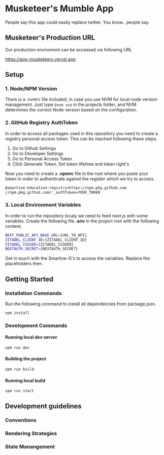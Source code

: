 # Musketeer's Mumble App

People say this app could easily replace twitter. You know.. people say. 

## Musketeer's Production URL

Our production enviroment can be accessed via following URL

https://app-musketeers.vercel.app

## Setup

### 1. Node/NPM Version

There is a .nvmrc file included, in case you use NVM for local node version management.
Just type `$nvm use` in the projects folder, and NVM determines the correct Node version based on the configuration.

### 2. GitHub Registry AuthToken

In order to access all packages used in this repository you need to create a registry personal access token.
This can be reached following these steps.

1. Go to Github Settings
2. Go to Developer Settings
3. Go to Personal Access Token
4. Click Generate Token, Set token lifetime and token right's

Now you need to create a **.npmrc** file in the root where you paste your token in order to authenticate against the register which we try to access.

```bash
@smartive-education:registry=https://npm.pkg.github.com
//npm.pkg.github.com/:_authToken=YOUR_TOKEN
```

### 3. Local Environment Variables

In order to run the repository localy we need to feed next.js with some variables.
Create the following file **.env** in the project root with the following content.

```bash
NEXT_PUBLIC_API_BASE_URL={URL_TO_API}
ZITADEL_CLIENT_ID={ZITADEL_CLIENT_ID}
ZITADEL_ISSUER={ZITADEL_ISSUER}
NEXTAUTH_SECRET={NEXTAUTH_SECRET}
```

Get in touch with the Smartive-G's to access the variables. Replace the placeholders then.

## Getting Started

### Installation Commands

Run the following command to install all dependencies from package.json.

```bash
npm install
```

### Development Commands

#### Running local dev server
```bash
npm run dev
```

#### Building the project
```bash
npm run build
```

#### Running local build
```bash
npm run start
```

## Development guidelines

### Conventions
### Rendering Strategies
### State Manangement 